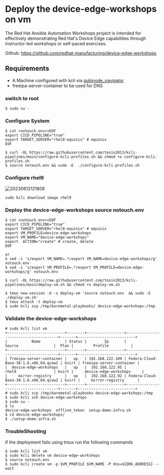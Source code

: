 # Deploy the device-edge-workshops on vm

The Red Hat Ansible Automation Workshops project is intended for effectively demonstrating Red Hat's Device Edge capabilities through instructor-led workshops or self-paced exercises.

Github: https://github.com/redhat-manufacturing/device-edge-workshops

## Requirements
* A Machine configured with kcli via [qubinode_navigator](https://github.com/tosin2013/qubinode_navigator)
* freeipa-server-container to be used for DNS

### switch to root
```
$ sudo su - 
```

### Configure System 
```
$ cat >notouch.env<<EOF
export CICD_PIPELINE="true" 
export TARGET_SERVER="rhel8-equinix" # equinix 
EOF

$ curl -OL https://raw.githubusercontent.com/tosin2013/kcli-pipelines/main/configure-kcli-profiles.sh && chmod +x configure-kcli-profiles.sh
$ source notouch.env && sudo -E  ./configure-kcli-profiles.sh 
```

### Configure rhel9 
![20230612121808](https://i.imgur.com/ho68kF9.png)
```
sudo kcli download image rhel9
```

### Deploy the device-edge-workshops source notouch.env 
```
$ cat >notouch.env<<EOF
export CICD_PIPELINE="true" 
export TARGET_SERVER="rhel8-equinix" # equinix 
export VM_PROFILE=device-edge-workshops
export VM_NAME="device-edge-workshops"
export  ACTION="create" # create, delete
EOF

or 
$ sed -i 's/export VM_NAME=.*/export VM_NAME=device-edge-workshops/g' notouch.env
$ sed -i 's/export VM_PROFILE=.*/export VM_PROFILE=device-edge-workshops/g' notouch.env

$ curl -OL https://raw.githubusercontent.com/tosin2013/kcli-pipelines/main/deploy-vm.sh && chmod +x deploy-vm.sh

$ tmux new-session -d -s deploy-vm 'source notouch.env  && sudo -E  ./deploy-vm.sh'
$ tmux attach -t deploy-vm
$ sudo kcli scp /tmp/baremetal-playbooks/ device-edge-workshops:/tmp
```


### Validate the device-edge-workshops
```
# sudo kcli list vm 
+--------------------------+--------+-----------------+---------------------------------------+-------+--------------------------+
|           Name           | Status |        Ip       |                 Source                |  Plan |         Profile          |
+--------------------------+--------+-----------------+---------------------------------------+-------+--------------------------+
| freeipa-server-container |   up   | 192.168.122.109 | Fedora-Cloud-Base-38-1.6.x86_64.qcow2 | kvirt | freeipa-server-container |
|  device-edge-workshops   |   up   |  192.168.122.95 |                 rhel9                 | kvirt |     device-edge-workshops     |
|     mirror-registry      |   up   |  192.168.122.92 | Fedora-Cloud-Base-38-1.6.x86_64.qcow2 | kvirt |     mirror-registry      |
+--------------------------+--------+-----------------+---------------------------------------+-------+--------------------------+
# sudo kcli scp /tmp/baremetal-playbooks device-edge-workshops:/tmp
$ sudo kcli ssh device-edge-workshops
$ sudo su - 
$ ls
device-edge-workshops  offline_token  setup-demo-infra.sh
$ cd device-edge-workshops/
$ ./setup-demo-infra.sh
```

### TroubleShooting
If the deployment fails using tmux run the following commands
```
$ sudo kcli list vm
$ sudo kcli delete vm device-edge-workshops
$ source notouch.env
$ sudo kcli create vm -p $VM_PROFILE $VM_NAME -P dns=${DNS_ADDRESS} --wait
```
